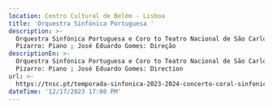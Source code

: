 ```yaml
---
location: Centro Cultural de Belém - Lisboa
title: 'Orquestra Sinfónica Portuguesa '
description: >-
  Orquestra Sinfónica Portuguesa e Coro to Teatro Nacional de São Carlos ; Artur
  Pizarro: Piano ; José Eduardo Gomes: Direção 
descriptionEn: >-
  Orquestra Sinfónica Portuguesa e Coro to Teatro Nacional de São Carlos ; Artur
  Pizarro: Piano ; José Eduardo Gomes: Direction
url: >-
  https://tnsc.pt/temporada-sinfonica-2023-2024-concerto-coral-sinfonico-centro-cultural-de-belem-17-dezembro-2023/
dateTime: '12/17/2023 17:00 PM'
---
```


